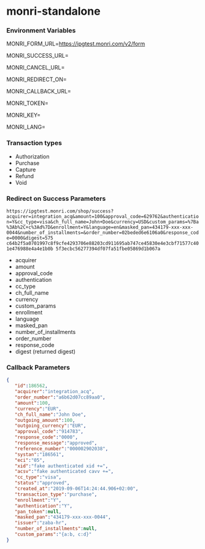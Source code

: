 # monri-standalone

### Environment Variables

MONRI_FORM_URL=https://ipgtest.monri.com/v2/form

MONRI_SUCCESS_URL=

MONRI_CANCEL_URL=

MONRI_REDIRECT_ON=

MONRI_CALLBACK_URL=

MONRI_TOKEN=

MONRI_KEY=

MONRI_LANG=

### Transaction types

* Authorization
* Purchase
* Capture
* Refund
* Void


### Redirect on Success Parameters

`https://ipgtest.monri.com/shop/success?acquirer=integration_acq&amount=100&approval_code=629762&authentication=Y&cc_type=visa&ch_full_name=John+Doe&currency=USD&custom_params=%7Ba%3Ab%2C+c%3Ad%7D&enrollment=Y&language=en&masked_pan=434179-xxx-xxx-0044&number_of_installments=&order_number=02beded6e6106a0&response_code=0000&digest=575 c64b2f5a0701997c8f9cfe4293706e88203cd911695ab747ce45830e4e3cbf71577c401e476988e4a4e1b0b 5f3ecbc56277394df07fa51fbe05869d1b067a`

* acquirer
* amount
* approval_code
* authentication
* cc_type
* ch_full_name
* currency
* custom_params
* enrollment
* language
* masked_pan
* number_of_installments
* order_number
* response_code
* digest (returned digest)

### Callback Parameters

```json
{
   "id":186562,
   "acquirer":"integration_acq",
   "order_number":"a6b62d07cc89aa0",
   "amount":100,
   "currency":"EUR",
   "ch_full_name":"John Doe",
   "outgoing_amount":100,
   "outgoing_currency":"EUR",
   "approval_code":"914783",
   "response_code":"0000",
   "response_message":"approved",
   "reference_number":"000002902038",
   "systan":"186561",
   "eci":"05",
   "xid":"fake authenticated xid +=",
   "acsv":"fake authenticated cavv +=",
   "cc_type":"visa",
   "status":"approved",
   "created_at":"2019-09-06T14:24:44.906+02:00",
   "transaction_type":"purchase",
   "enrollment":"Y",
   "authentication":"Y",
   "pan_token":null,
   "masked_pan":"434179-xxx-xxx-0044",
   "issuer":"zaba-hr",
   "number_of_installments":null,
   "custom_params":"{a:b, c:d}"
}
```
